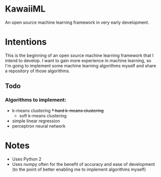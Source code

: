 # KawaiiML

An open source machine learning framework in very early development.

# Intentions

This is the beginning of an open source machine learning framework that I intend to develop. I want to gain more experience in machine learning, so I'm going to implement some machine learning algorithms myself and share a repository of those algorithms.

## Todo

### Algorithms to implement:

* k-means clustering
  ~~* hard k-means clustering~~
  * soft k-means clustering
* simple linear regression
* perceptron neural network

# Notes

* Uses Python 2
* Uses numpy often for the benefit of accuracy and ease of development (to the point of better enabling me to implement algorithms myself)